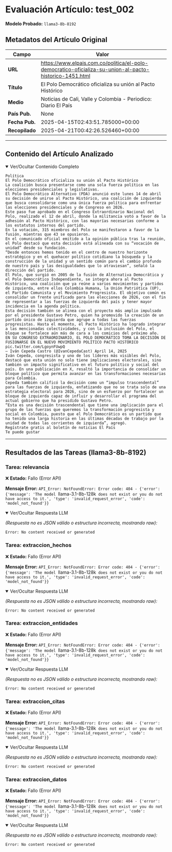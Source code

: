 # Evaluación Artículo: test_002
**Modelo Probado:** `llama3-8b-8192`

## Metadatos del Artículo Original

| Campo          | Valor                                      |
|----------------|--------------------------------------------|
| **URL**        | https://www.elpais.com.co/politica/el-polo-democratico-oficializa-su-union-al-pacto-historico-1451.html           |
| **Título**     | El Polo Democrático oficializa su unión al Pacto Histórico       |
| **Medio**      | Noticias de Cali, Valle y Colombia - Periodico: Diario El País         |
| **País Pub.**  | None |
| **Fecha Pub.** | 2025-04-15T02:43:51.785000+00:00 |
| **Recopilado** | 2025-04-21T00:42:26.526460+00:00 |

---

## Contenido del Artículo Analizado

<details open>
<summary>Ver/Ocultar Contenido Completo</summary>

```text
Política
El Polo Democrático oficializa su unión al Pacto Histórico
La coalición busca presentarse como una sola fuerza política en las elecciones presidenciales y legislativas.
El Polo Democrático Alternativo (PDA) anunció este lunes 14 de abril su decisión de unirse al Pacto Histórico, una coalición de izquierda que busca consolidarse como una única fuerza política para enfrentar las elecciones presidenciales y de Congreso en 2026.
Este paso fue aprobado en el Congreso Extraordinario Nacional del Polo, realizado el 12 de abril, donde la militancia votó a favor de la adhesión al Pacto Histórico, con las mayorías necesarias conforme a los estatutos internos del partido.
En la votación, 315 miembros del Polo se manifestaron a favor de la fusión, mientras que 43 se opusieron.
En el comunicado oficial emitido a la opinión pública tras la reunión, el Polo destacó que esta decisión está alineada con su “vocación de unidad” desde su fundación.
“Desde entonces hemos tenido en el centro de nuestro horizonte estratégico y en el quehacer político cotidiano la búsqueda y la construcción de la unidad y un sentido común para el cambio profundo de nuestro país y las desigualdades que lo atraviesan”, señaló la dirección del partido.
El Polo, que surgió en 2005 de la fusión de Alternativa Democrática y el Polo Democrático Independiente, se integra ahora al Pacto Histórico, una coalición que ya reúne a varios movimientos y partidos de izquierda, entre ellos Colombia Humana, la Unión Patriótica (UP), el Partido Comunista y el Movimiento Progresista. El objetivo común es consolidar un frente unificado para las elecciones de 2026, con el fin de representar a las fuerzas de izquierda del país y tener mayor incidencia en la agenda política.
Esta decisión también se alinea con el proyecto más amplio impulsado por el presidente Gustavo Petro, quien ha promovido la creación de un partido único de izquierda que agrupe a todas las fuerzas progresistas. Hasta el momento, el Pacto Histórico ha logrado integrar a las mencionadas colectividades, y con la inclusión del Polo, el bloque se fortalece aún más de cara a los comicios del próximo año.
EN SU CONGRESO EXTRAORDINARIO, EL POLO DEMOCRÁTICO TOMA LA DECISIÓN DE FUSIONARSE EN EL NUEVO MOVIMIENTO POLÍTICO PACTO HISTÓRICO pic.twitter.com/LgoynFUwpQ
— Iván Cepeda Castro (@IvanCepedaCast) April 14, 2025
Iván Cepeda, congresista y uno de los líderes más visibles del Polo, destacó que esta unión no solo tiene implicaciones electorales, sino también un impacto significativo en el futuro político y social del país. En una publicación en X, resaltó la importancia de consolidar un bloque político que permita avanzar en las transformaciones necesarias para Colombia.
Cepeda también calificó la decisión como un “impulso trascendental” para las fuerzas de izquierda, enfatizando que no se trata solo de una estrategia electoral para 2026, sino de un esfuerzo por fortalecer un bloque de izquierda capaz de influir y desarrollar el programa del actual gobierno que ha presidido Gustavo Petro.
“Esta es una decisión trascendental que tiene una implicación para el grupo de las fuerzas que queremos la transformación progresista y social en Colombia, puesto que el Polo Democrático es un partido que ha tenido una larga historia en las últimas décadas de trabajo por la unidad de todas las corrientes de izquierda”, agregó.
Regístrate gratis al boletín de noticias El País
Te puede gustar
```
</details>

---

## Resultados de las Tareas (llama3-8b-8192)

### Tarea: relevancia

❌ **Estado:** Fallo (Error API)

   **Mensaje Error:** `API_Error: NotFoundError: Error code: 404 - {'error': {'message': 'The model `llama-3.1-8b-128k` does not exist or you do not have access to it.', 'type': 'invalid_request_error', 'code': 'model_not_found'}}`


<details open>
<summary>Ver/Ocultar Respuesta LLM</summary>

_(Respuesta no es JSON válido o estructura incorrecta, mostrando raw):_
```
Error: No content received or generated
```
</details>


### Tarea: extraccion_hechos

❌ **Estado:** Fallo (Error API)

   **Mensaje Error:** `API_Error: NotFoundError: Error code: 404 - {'error': {'message': 'The model `llama-3.1-8b-128k` does not exist or you do not have access to it.', 'type': 'invalid_request_error', 'code': 'model_not_found'}}`


<details open>
<summary>Ver/Ocultar Respuesta LLM</summary>

_(Respuesta no es JSON válido o estructura incorrecta, mostrando raw):_
```
Error: No content received or generated
```
</details>


### Tarea: extraccion_entidades

❌ **Estado:** Fallo (Error API)

   **Mensaje Error:** `API_Error: NotFoundError: Error code: 404 - {'error': {'message': 'The model `llama-3.1-8b-128k` does not exist or you do not have access to it.', 'type': 'invalid_request_error', 'code': 'model_not_found'}}`


<details open>
<summary>Ver/Ocultar Respuesta LLM</summary>

_(Respuesta no es JSON válido o estructura incorrecta, mostrando raw):_
```
Error: No content received or generated
```
</details>


### Tarea: extraccion_citas

❌ **Estado:** Fallo (Error API)

   **Mensaje Error:** `API_Error: NotFoundError: Error code: 404 - {'error': {'message': 'The model `llama-3.1-8b-128k` does not exist or you do not have access to it.', 'type': 'invalid_request_error', 'code': 'model_not_found'}}`


<details open>
<summary>Ver/Ocultar Respuesta LLM</summary>

_(Respuesta no es JSON válido o estructura incorrecta, mostrando raw):_
```
Error: No content received or generated
```
</details>


### Tarea: extraccion_datos

❌ **Estado:** Fallo (Error API)

   **Mensaje Error:** `API_Error: NotFoundError: Error code: 404 - {'error': {'message': 'The model `llama-3.1-8b-128k` does not exist or you do not have access to it.', 'type': 'invalid_request_error', 'code': 'model_not_found'}}`


<details open>
<summary>Ver/Ocultar Respuesta LLM</summary>

_(Respuesta no es JSON válido o estructura incorrecta, mostrando raw):_
```
Error: No content received or generated
```
</details>
